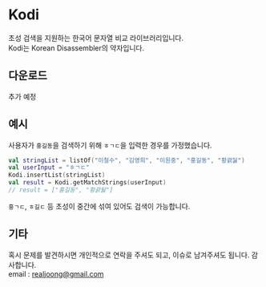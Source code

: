 # Kodi
초성 검색을 지원하는 한국어 문자열 비교 라이브러리입니다.<br>
Kodi는 Korean Disassembler의 약자입니다.

## 다운로드
추가 예정

## 예시
사용자가 `홍길동`을 검색하기 위해 `ㅎㄱㄷ`을 입력한 경우를 가정했습니다.
```kotlin
val stringList = listOf("이철수", "김영희", "이원중", "홍길동", "황괅뒳") 
val userInput = "ㅎㄱㄷ" 
Kodi.insertList(stringList)
val result = Kodi.getMatchStrings(userInput)
// result = ["홍길동", "황괅뒳"]
```
`홍ㄱㄷ`, `ㅎ길ㄷ` 등 초성이 중간에 섞여 있어도 검색이 가능합니다.

## 기타
혹시 문제를 발견하시면 개인적으로 연락을 주셔도 되고, 이슈로 남겨주셔도 됩니다.
감사합니다.<br>
email : realjoong@gmail.com